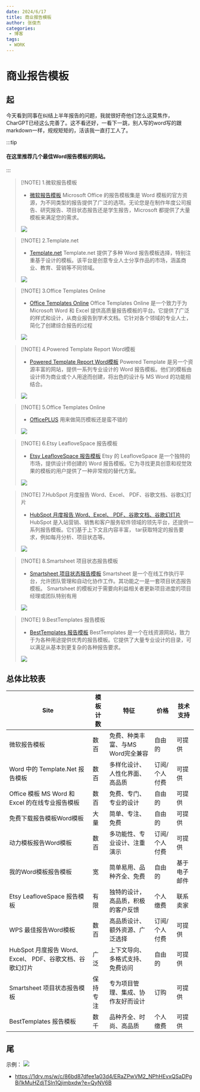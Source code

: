 ```yaml
---
date: 2024/6/17
title: 商业报告模板
author: 张俊杰
categories:
 - 博客
tags:
 - WORK
---
```

# 商业报告模板

## 起

今天看到同事在纠结上半年报告的问题，我就很好奇他们怎么这莫焦作，CharGPT已经这么完善了。这不看还好，一看下一跳，别人写的word写的跟markdown一样，规规矩矩的，活该我一直打工人了。

:::tip 
#### 在这里推荐几个最佳Word报告模板的网站。
:::

> [!NOTE] 1.微软报告模板
> - <u>[微软报告模板](https://create.microsoft.com/zh-cn/word-%E6%A8%A1%E6%9D%BF)</u>
> Microsoft Office 的报告模板集是 Word 模板的官方资源，为不同类型的报告提供了广泛的选项。无论您是在制作年度公司报告、研究报告、项目状态报告还是学生报告，Microsoft 都提供了大量模板来满足您的需求。
> <img src="https://gitee.com/zhangjunjiee/article-images/raw/master/images/202406172129261.png"/>

> [!NOTE] 2.Template.net
> - <u>[Template.net](https://www.template.net/)</u>
> Template.net 提供了多种 Word 报告模板选择，特别注重基于设计的模板。该平台是创意专业人士分享作品的市场，涵盖商业、教育、营销等不同领域。
> <img src="https://gitee.com/zhangjunjiee/article-images/raw/master/images/202406172130433.png"/>


> [!NOTE] 3.Office Templates Online
> - <u>[Office Templates Online](https://create.microsoft.com/en-us)</u>
> Office Templates Online 是一个致力于为 Microsoft Word 和 Excel 提供高质量报告模板的平台。它提供了广泛的样式和设计，从商业报告到学术文档。它针对各个领域的专业人士，简化了创建综合报告的过程
> <img src="https://gitee.com/zhangjunjiee/article-images/raw/master/images/202406172131532.png"/>

> [!NOTE] 4.Powered Template Report Word模板
> - <u>[Powered Template Report Word模板](https://poweredtemplate.com/)</u>
> Powered Template 是另一个资源丰富的网站，提供一系列专业设计的 Word 报告模板。他们的模板由设计师为商业或个人用途而创建，将出色的设计与 MS Word 的功能相结合。
> <img src="https://gitee.com/zhangjunjiee/article-images/raw/master/images/202406172136202.png"/>


> [!NOTE] 5.Office Templates Online
> - <u>[OfficePLUS](https://www.officeplus.cn/WORD/)</u>
> 用来做简历模板还是蛮不错的
> <img src="https://gitee.com/zhangjunjiee/article-images/raw/master/images/202406172138418.png"/>


> [!NOTE] 6.Etsy LeafloveSpace 报告模板
> - <u>[Etsy LeafloveSpace 报告模板](https://www.etsy.com/shop/LeafloveSpace)</u>
> Etsy 的 LeafloveSpace 是一个独特的市场，提供设计师创建的 Word 报告模板。它为寻找更具创意和视觉效果的模板的用户提供了一种非常规的替代方案。
> <img src="https://gitee.com/zhangjunjiee/article-images/raw/master/images/202406172140864.png"/>



> [!NOTE] 7.HubSpot 月度报告 Word、Excel、 PDF、谷歌文档、谷歌幻灯片
> - <u>[HubSpot 月度报告 Word、Excel、 PDF、谷歌文档、谷歌幻灯片](https://www.hubspot.com/products/reporting-dashboards)</u>
> HubSpot 是入站营销、销售和客户服务软件领域的领先平台，还提供一系列报告模板。它们基于上下文且内容丰富， tar获取特定的报告要求，例如每月分析、项目状态等。
> <img src="https://gitee.com/zhangjunjiee/article-images/raw/master/images/202406172143781.png"/>


> [!NOTE] 8.Smartsheet 项目状态报告模板
> - <u>[Smartsheet 项目状态报告模板](https://www.smartsheet.com/)</u>
> Smartsheet 是一个在线工作执行平台，允许团队管理和自动化协作工作。其功能之一是一套项目状态报告模板。 Smartsheet 的模板对于需要向利益相关者更新项目进度的项目经理或团队特别有用
> <img src="https://gitee.com/zhangjunjiee/article-images/raw/master/images/202406172144916.png"/>



> [!NOTE] 9.BestTemplates 报告模板
> - <u>[BestTemplates 报告模板](https://www.besttemplates.com/documents/reports)</u>
> BestTemplates 是一个在线资源网站，致力于为各种用途提供优秀的报告模板。它提供了大量专业设计的目录，可以满足从基本到更复杂的各种报告要求。
> <img src="https://gitee.com/zhangjunjiee/article-images/raw/master/images/202406172145330.png"/>

## 总体比较表

| Site                                                     | 模板计数 | 特征                               | 价格          | 技术支持     |
| -------------------------------------------------------- | -------- | ---------------------------------- | ------------- | ------------ |
| 微软报告模板                                             | 数百     | 免费、种类丰富、与MS Word完全兼容  | 自由的        | 可提供       |
| Word 中的 Template.Net 报告模板                          | 数百     | 多样化设计、人性化界面、高品质     | 订阅/个人付费 | 可提供       |
| Office 模板 MS Word 和 Excel 的在线专业报告模板          | 数百     | 免费、专门、专业的设计             | 自由的        | 可提供       |
| 免费下载报告模板Word模板                                 | 大量     | 简单、专注、免费                   | 自由的        | 可提供       |
| 动力模板报告Word模板                                     | 数百     | 多功能性、专业设计、注重演示       | 订阅/个人付费 | 可提供       |
| 我的Word模板报告模板                                     | 宽       | 简单易用、品种齐全、免费           | 自由的        | 基于电子邮件 |
| Etsy LeafloveSpace 报告模板                              | 有限     | 独特的设计，高品质，积极的客户反馈 | 个人缴费      | 联系卖家     |
| WPS 最佳报告Word模板                                     | 数百     | 高品质设计、额外资源、广泛选择     | 订阅/个人付费 | 可提供       |
| HubSpot 月度报告 Word、Excel、 PDF、谷歌文档、谷歌幻灯片 | 广泛     | 上下文导向、多格式支持、免费访问   | 自由的        | 可提供       |
| Smartsheet 项目状态报告模板                              | 保持专注 | 专为项目管理、集成、协作友好而设计 | 订购          | 可提供       |
| BestTemplates 报告模板                                   | 数千     | 品种齐全、时尚、高品质             | 个人缴费      | 可提供       |


## 尾
 示例：
<img src="https://gitee.com/zhangjunjiee/article-images/raw/master/images/202406172231321.png"/>
- https://1drv.ms/w/c/86bd87dfee1a03d4/ERaZPwVM2_NPhHEvxQSaDPgBi1kMuHZdjTSln1Qjimbxdw?e=QyNV6B
